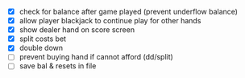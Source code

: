 - [x] check for balance after game played (prevent underflow balance)
- [x] allow player blackjack to continue play for other hands
- [x] show dealer hand on score screen
- [x] split costs bet
- [x] double down
- [ ] prevent buying hand if cannot afford (dd/split)
- [ ] save bal & resets in file
